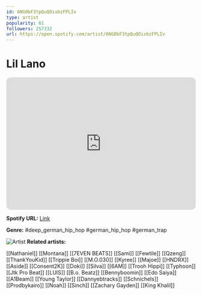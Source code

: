 ```yaml
---
id: 6NG0bF3tpQuQOixbzFPLIv
type: artist
popularity: 61
followers: 257332
url: https://open.spotify.com/artist/6NG0bF3tpQuQOixbzFPLIv
---
```

# Lil Lano

<iframe style="border-radius:12px" src="https://open.spotify.com/embed/artist/6NG0bF3tpQuQOixbzFPLIv" width="100%" height="352" frameBorder="0" allowfullscreen="" allow="autoplay; clipboard-write; encrypted-media; fullscreen; picture-in-picture" loading="lazy"></iframe>

**Spotify URL:** [Link](https://open.spotify.com/artist/6NG0bF3tpQuQOixbzFPLIv)

**Genre:**  #deep_german_hip_hop #german_hip_hop #german_trap

![Artist](https://i.scdn.co/image/ab6761610000e5eba7547ef88d1571023d9e910f)
**Related artists:**

[[Nathaniel]]
[[Montana]]
[[7EVEN BEATS]]
[[Sami]]
[[Fewtile]]
[[Qzeng]]
[[ThankYouKid]]
[[Trippie Boi]]
[[M.O.030]]
[[Kyree]]
[[Majoe]]
[[HNDRX]]
[[Aside]]
[[Consent2K]]
[[Doki]]
[[Silva]]
[[6AM]]
[[Trooh Hippi]]
[[Typhoon]]
[[Jtk Pro Beat]]
[[LUIS]]
[[B.o. Beatz]]
[[Bennyboomin]]
[[Edo Saiya]]
[[A1Beam]]
[[Young Taylor]]
[[Dannyebtracks]]
[[Schnichels]]
[[Prodbykairo]]
[[Noah]]
[[Sinch]]
[[Zachary Gayden]]
[[King Khalil]]
